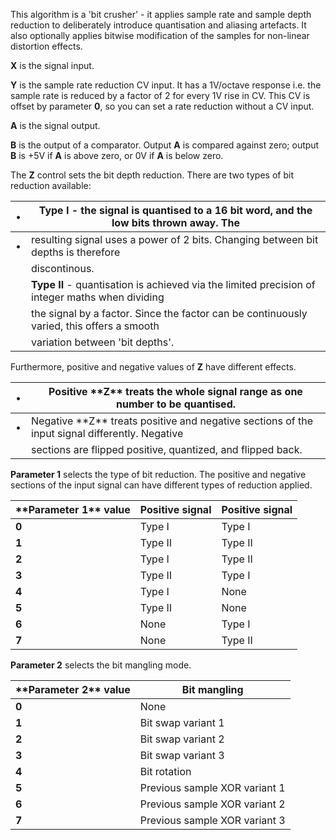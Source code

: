 
This algorithm is a 'bit crusher' - it applies sample rate and sample depth reduction to deliberately introduce
quantisation and aliasing artefacts. It also optionally applies bitwise modification of the samples for non-linear
distortion effects.

 **X** is the signal input.

 **Y** is the sample rate reduction CV input. It has a 1V/octave response i.e. the sample rate is reduced by a factor of 2
for every 1V rise in CV. This CV is offset by parameter **0**, so you can set a rate reduction without a CV input.

 **A** is the signal output.

 **B** is the output of a comparator. Output **A** is compared against zero; output **B** is +5V if **A** is above zero, or 0V if **A** is
below zero.

The **Z** control sets the bit depth reduction. There are two types of bit reduction available:

<table>
<thead>
<tr class="header">
<th>•</th>
<th>
<strong>Type I</strong> - the signal is quantised to a 16 bit word, and the low bits thrown away. The
</th>
</tr>
</thead>
<tbody>
<tr class="odd">
<td>•</td>
<td>
resulting signal uses a power of 2 bits. Changing between bit depths is therefore
</td>
</tr>
<tr class="even">
<td></td>
<td>
discontinous.
</td>
</tr>
<tr class="odd">
<td></td>
<td><strong>Type II</strong> - quantisation is achieved via the limited precision of integer maths when dividing</td>
</tr>
<tr class="even">
<td></td>
<td>
the signal by a factor. Since the factor can be continuously varied, this offers a smooth
</td>
</tr>
<tr class="odd">
<td></td>
<td>
variation between 'bit depths'.
</td>
</tr>
</tbody>
</table>

Furthermore, positive and negative values of **Z** have different effects.

<table>
<thead>
<tr class="header">
<th>•</th>
<th>
Positive **Z** treats the whole signal range as one number to be quantised.
</th>
</tr>
</thead>
<tbody>
<tr class="odd">
<td>•</td>
<td>
Negative **Z** treats positive and negative sections of the input signal differently. Negative
</td>
</tr>
<tr class="even">
<td></td>
<td>
sections are flipped positive, quantized, and flipped back.
</td>
</tr>
</tbody>
</table>

  **Parameter 1** selects the type of bit reduction. The positive and negative sections of the input signal can have different
types of reduction applied.

<table>
<thead>
<tr class="header">
<th>
<strong>  **Parameter 1** value</strong>
</th>
<th><strong>Positive signal</strong></th>
<th><strong>Positive signal</strong></th>
</tr>
</thead>
<tbody>
<tr class="odd">
<td><strong>0</strong></td>
<td>
Type I
</td>
<td>
Type I
</td>
</tr>
<tr class="even">
<td><strong>1</strong></td>
<td>
Type II
</td>
<td>
Type II
</td>
</tr>
<tr class="odd">
<td><strong>2</strong></td>
<td>
Type I
</td>
<td>
Type II
</td>
</tr>
<tr class="even">
<td><strong>3</strong></td>
<td>
Type II
</td>
<td>
Type I
</td>
</tr>
<tr class="odd">
<td><strong>4</strong></td>
<td>
Type I
</td>
<td>
None
</td>
</tr>
<tr class="even">
<td><strong>5</strong></td>
<td>
Type II
</td>
<td>
None
</td>
</tr>
<tr class="odd">
<td><strong>6</strong></td>
<td>
None
</td>
<td>
Type I
</td>
</tr>
<tr class="even">
<td><strong>7</strong></td>
<td>
None
</td>
<td>
Type II
</td>
</tr>
</tbody>
</table>

  **Parameter 2** selects the bit mangling mode.

<table>
<thead>
<tr class="header">
<th><strong>  **Parameter 2** value</strong></th>
<th><strong>Bit mangling</strong></th>
</tr>
</thead>
<tbody>
<tr class="odd">
<td><strong>0</strong></td>
<td>
None
</td>
</tr>
<tr class="even">
<td><strong>1</strong></td>
<td>
Bit swap variant 1
</td>
</tr>
<tr class="odd">
<td><strong>2</strong></td>
<td>
Bit swap variant 2
</td>
</tr>
<tr class="even">
<td><strong>3</strong></td>
<td>
Bit swap variant 3
</td>
</tr>
<tr class="odd">
<td><strong>4</strong></td>
<td>
Bit rotation
</td>
</tr>
<tr class="even">
<td><strong>5</strong></td>
<td>
Previous sample XOR variant 1
</td>
</tr>
<tr class="odd">
<td><strong>6</strong></td>
<td>
Previous sample XOR variant 2
</td>
</tr>
<tr class="even">
<td><strong>7</strong></td>
<td>
Previous sample XOR variant 3
</td>
</tr>
</tbody>
</table>

